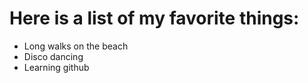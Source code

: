 # Here is a list of my favorite things:
- Long walks on the beach
- Disco dancing
- Learning github
